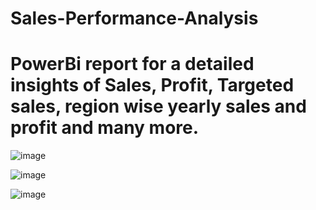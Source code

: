 # Sales-Performance-Analysis
# PowerBi report for a detailed insights of Sales, Profit, Targeted sales, region wise yearly sales and profit and many more.
![image](https://user-images.githubusercontent.com/58816046/201628647-27da22fe-7443-4075-9f1b-b34da61741a2.png)


![image](https://user-images.githubusercontent.com/58816046/201630289-fe8fbc7a-19c3-4011-8243-6e250f047334.png)


![image](https://user-images.githubusercontent.com/58816046/201632126-ec07c67d-9706-4d30-9e14-53f202ccd99c.png)
